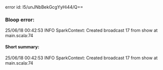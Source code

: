 error id: l5/unJNbBekGcgYyHi44/Q==
### Bloop error:

25/06/18 00:42:53 INFO SparkContext: Created broadcast 17 from show at main.scala:74
#### Short summary: 

25/06/18 00:42:53 INFO SparkContext: Created broadcast 17 from show at main.scala:74